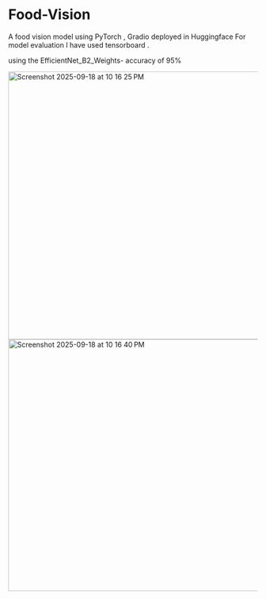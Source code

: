 # Food-Vision
A food vision model using PyTorch , Gradio deployed in Huggingface 
For model evaluation I have used tensorboard . 

using the EfficientNet_B2_Weights- accuracy of 95% 

<img width="678" height="540" alt="Screenshot 2025-09-18 at 10 16 25 PM" src="https://github.com/user-attachments/assets/aa0351fd-a82d-432c-be45-fa8cf9406b20" />
<img width="672" height="508" alt="Screenshot 2025-09-18 at 10 16 40 PM" src="https://github.com/user-attachments/assets/3ee8acb5-4c83-4ec3-84ad-d3ba368a5444" />
